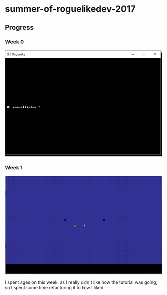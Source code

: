 # summer-of-roguelikedev-2017
## Progress

### Week 0
![](img/Week0.png)


### Week 1
![](img/Week1.png)


I spent ages on this week, as I really didn't like how the tutorial was going, so I spent some time refactoring it to how I liked
